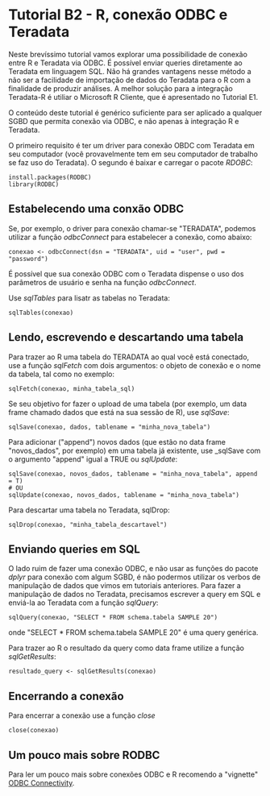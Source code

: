# Tutorial B2 - R, conexão ODBC e Teradata

Neste brevíssimo tutorial vamos explorar uma possibilidade de conexão entre R e Teradata via ODBC. É possível enviar queries diretamente ao Teradata em linguagem SQL. Não há grandes vantagens nesse método a não ser a facilidade de importação de dados do Teradata para o R com a finalidade de produzir análises. A melhor solução para a integração Teradata-R é utiliar o Microsoft R Cliente, que é apresentado no Tutorial E1.

O conteúdo deste tutorial é genérico suficiente para ser aplicado a qualquer SGBD que permita conexão via ODBC, e não apenas à integração R e Teradata.

O primeiro requisito é ter um driver para conexão OBDC com Teradata em seu computador (você provavelmente tem em seu computador de trabalho se faz uso do Teradata). O segundo é baixar e carregar o pacote _RDOBC_:

```{r}
install.packages(RODBC)
library(RODBC)
```

## Estabelecendo uma conxão ODBC

Se, por exemplo, o driver para conexão chamar-se "TERADATA", podemos utilizar a função _odbcConnect_ para estabelecer a conexão, como abaixo:

```{r}
conexao <- odbcConnect(dsn = "TERADATA", uid = "user", pwd = "password")
```

É possível que sua conexão ODBC com o Teradata dispense o uso dos parâmetros de usuário e senha na função _odbcConnect_.

Use _sqlTables_ para lisatr as tabelas no Teradata:

```{r}
sqlTables(conexao)
```

## Lendo, escrevendo e descartando uma tabela

Para trazer ao R uma tabela do TERADATA ao qual você está conectado, use a função _sqlFetch_ com dois argumentos: o objeto de conexão e o nome da tabela, tal como no exemplo:

```{r}
sqlFetch(conexao, minha_tabela_sql) 
```

Se seu objetivo for fazer o upload de uma tabela (por exemplo, um data frame chamado dados que está na sua sessão de R), use _sqlSave_:

```{r}
sqlSave(conexao, dados, tablename = "minha_nova_tabela")
```

Para adicionar ("append") novos dados (que estão no data frame "novos_dados", por exemplo) em uma tabela já existente, use _sqlSave com o argumento "append" igual a TRUE ou _sqlUpdate_:

```{r}
sqlSave(conexao, novos_dados, tablename = "minha_nova_tabela", append = T)
# OU
sqlUpdate(conexao, novos_dados, tablename = "minha_nova_tabela")
```

Para descartar uma tabela no Teradata, sqlDrop:

```{r}
sqlDrop(conexao, "minha_tabela_descartavel") 
```

## Enviando queries em SQL

O lado ruim de fazer uma conexão ODBC, e não usar as funções do pacote _dplyr_ para conexão com algum SGBD, é não podermos utilizar os verbos de manipulação de dados que vimos em tutoriais anteriores. Para fazer a manipulação de dados no Teradata, precisamos escrever a query em SQL e enviá-la ao Teradata com a função _sqlQuery_:

```{r}
sqlQuery(conexao, "SELECT * FROM schema.tabela SAMPLE 20")
```

onde "SELECT * FROM schema.tabela SAMPLE 20" é uma query genérica.

Para trazer ao R o resultado da query como data frame utilize a função _sqlGetResults_:

```{r}
resultado_query <- sqlGetResults(conexao)
```

## Encerrando a conexão

Para encerrar a conexão use a função _close_

```{r}
close(conexao)
```

## Um pouco mais sobre RODBC

Para ler um pouco mais sobre conexões ODBC e R recomendo a "vignette" [ODBC Connectivity](https://cran.r-project.org/web/packages/RODBC/vignettes/RODBC.pdf).